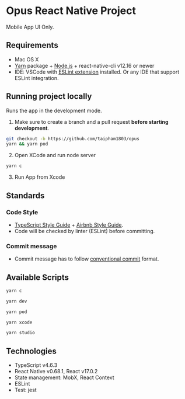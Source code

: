 # Opus React Native Project

Mobile App UI Only.

## Requirements

- Mac OS X
- [Yarn](https://yarnpkg.com/) package + [Node.js](https://nodejs.org/) + react-native-cli v12.16 or newer
- IDE: VSCode with [ESLint extension](https://marketplace.visualstudio.com/items?itemName=dbaeumer.vscode-eslint) installed. Or any IDE that support ESLint integration.

## Running project locally

Runs the app in the development mode.

1. Make sure to create a branch and a pull request **before starting development**.

```sh
git checkout -b https://github.com/taipham1803/opus
yarn && yarn pod
```

2. Open XCode and run node server

```sh 
yarn c
```
3. Run App from Xcode

## Standards

### Code Style

- [TypeScript Style Guide](https://basarat.gitbook.io/typescript/styleguide) + [Airbnb Style Guide](https://github.com/airbnb/javascript).
- Code will be checked by linter (ESLint) before committing.

### Commit message

- Commit message has to follow [conventional commit](https://conventionalcommits.org/) format.


## Available Scripts

```sh 
yarn c
```

```sh 
yarn dev
```

```sh 
yarn pod
```

```sh 
yarn xcode
```

```sh 
yarn studio
```

## Technologies

- TypeScript v4.6.3
- React Native v0.68.1, React v17.0.2
- State management: MobX, React Context
- ESLint
- Test: jest
